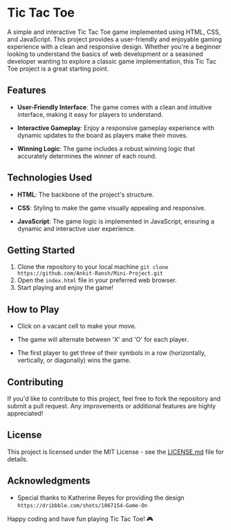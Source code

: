 # Tic Tac Toe

A simple and interactive Tic Tac Toe game implemented using HTML, CSS, and JavaScript. This project provides a user-friendly and enjoyable gaming experience with a clean and responsive design. Whether you're a beginner looking to understand the basics of web development or a seasoned developer wanting to explore a classic game implementation, this Tic Tac Toe project is a great starting point.

## Features

- **User-Friendly Interface**: The game comes with a clean and intuitive interface, making it easy for players to understand.
  
- **Interactive Gameplay**: Enjoy a responsive gameplay experience with dynamic updates to the board as players make their moves.
  
- **Winning Logic**: The game includes a robust winning logic that accurately determines the winner of each round.

## Technologies Used

- **HTML**: The backbone of the project's structure.
  
- **CSS**: Styling to make the game visually appealing and responsive.

- **JavaScript**: The game logic is implemented in JavaScript, ensuring a dynamic and interactive user experience.

## Getting Started

1. Clone the repository to your local machine ```git clone https://github.com/Ankit-Ransh/Mini-Project.git```
2. Open the `index.html` file in your preferred web browser.
3. Start playing and enjoy the game!

## How to Play

- Click on a vacant cell to make your move.

- The game will alternate between 'X' and 'O' for each player.

- The first player to get three of their symbols in a row (horizontally, vertically, or diagonally) wins the game.

## Contributing

If you'd like to contribute to this project, feel free to fork the repository and submit a pull request. Any improvements or additional features are highly appreciated!

## License

This project is licensed under the MIT License - see the [LICENSE.md](LICENSE.md) file for details.

## Acknowledgments

- Special thanks to Katherine Reyes for providing the design ```https://dribbble.com/shots/1067154-Game-On```

Happy coding and have fun playing Tic Tac Toe! 🎮
